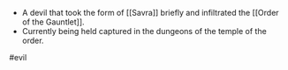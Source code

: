 - A devil that took the form of [[Savra]] briefly and infiltrated the [[Order of the Gauntlet]].
- Currently being held captured in the dungeons of the temple of the order.

#evil 